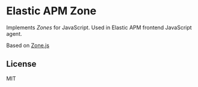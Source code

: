 # Elastic APM Zone

Implements _Zones_ for JavaScript. Used in Elastic APM frontend JavaScript agent.

Based on [Zone.js](https://github.com/angular/zone.js)

## License
MIT
